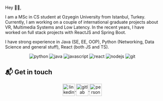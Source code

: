 Hey 👋🏻,

I am a MSc in CS student at Ozyegin University from Istanbul, Turkey. Currently, I am working on a couple of international graduate projects about VR, Multimedia Systems and Low Latency. In the recent years, I have worked on full stack projects with ReactJS and Spring Boot. 

I have strong experience in Java (SE, EE, OOP), Python (Networking, Data Science and general stuff), React (both JS and TS).

<p align="center">
  <img src="https://www.vectorlogo.zone/logos/python/python-ar21.svg" alt="python">
  <img src="https://www.vectorlogo.zone/logos/java/java-ar21.svg" alt="java">
  <img src="https://www.vectorlogo.zone/logos/javascript/javascript-ar21.svg" alt="javascript">
  <img src="https://www.vectorlogo.zone/logos/reactjs/reactjs-ar21.svg" alt="react">
  <img src="https://www.vectorlogo.zone/logos/nodejs/nodejs-ar21.svg" alt="nodejs">
  <img src="https://www.vectorlogo.zone/logos/git-scm/git-scm-ar21.svg" alt="git">
</p>

## 📬 Get in touch
<p align="center">
  <a href="https://www.linkedin.com/in/burak--kara" target="_blank" rel="noopener noreferrer">
    <img align="center" src="https://www.vectorlogo.zone/logos/linkedin/linkedin-icon.svg" alt="linkedin" height="40" width="40" />
  </a>
  <a href="https://gitlab.com/burak.kara" target="_blank" rel="noopener noreferrer">
    <img align="center" src="https://www.vectorlogo.zone/logos/gitlab/gitlab-icon.svg" alt="gitlab" height="40" width="40" />
  </a>
  <a href="https://burak-kara.dev/" target="_blank" rel="noopener noreferrer">
    <img align="center" src="https://burak-kara.dev/icons/apple-icon-60x60.png" alt="personal website" height="40" width="40" />
  </a>
</p>


<!--
Here are some ideas to get you started:

- 🔭 I’m currently working on ...
- 🌱 I’m currently learning ...
- 👯 I’m looking to collaborate on ...
- 🤔 I’m looking for help with ...
- 💬 Ask me about ...
- 📫 How to reach me: ...
- 😄 Pronouns: ...
- ⚡ Fun fact: ...
-->
